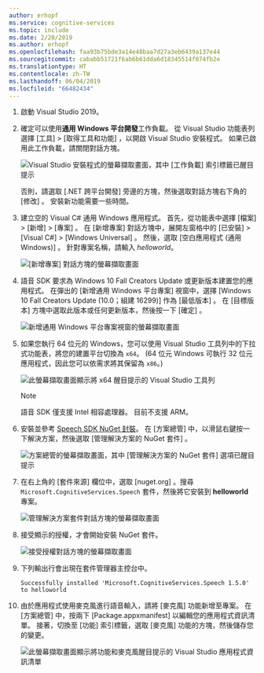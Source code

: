 ```yaml
---
author: erhopf
ms.service: cognitive-services
ms.topic: include
ms.date: 2/20/2019
ms.author: erhopf
ms.openlocfilehash: faa93b75bde3a14e48baa7d27a3eb6439a137e44
ms.sourcegitcommit: cababb51721f6ab6b61dda6d18345514f074fb2e
ms.translationtype: HT
ms.contentlocale: zh-TW
ms.lasthandoff: 06/04/2019
ms.locfileid: "66482434"
---
```

1. 啟動 Visual Studio 2019。

1. 確定可以使用**通用 Windows 平台開發**工作負載。 從 Visual Studio 功能表列選擇 [工具]   > [取得工具和功能]  ，以開啟 Visual Studio 安裝程式。 如果已啟用此工作負載，請關閉對話方塊。

    ![Visual Studio 安裝程式的螢幕擷取畫面，其中 [工作負載] 索引標籤已醒目提示](../articles/cognitive-services/Speech-Service/media/sdk/vs-enable-uwp-workload.png)

    否則，請選取 [.NET 跨平台開發]  旁邊的方塊，然後選取對話方塊右下角的 [修改]  。 安裝新功能需要一些時間。

1. 建立空的 Visual C# 通用 Windows 應用程式。 首先，從功能表中選擇 [檔案]   > [新增]   > [專案]  。 在 [新增專案]  對話方塊中，展開左窗格中的 [已安裝]   > [Visual C#]   > [Windows Universal]  。 然後，選取 [空白應用程式 (通用 Windows)]  。 針對專案名稱，請輸入 *helloworld*。

    ![[新增專案] 對話方塊的螢幕擷取畫面](../articles/cognitive-services/Speech-Service/media/sdk/qs-csharp-uwp-01-new-blank-app.png)

1. 語音 SDK 要求為 Windows 10 Fall Creators Update 或更新版本建置您的應用程式。 在彈出的 [新增通用 Windows 平台專案]  視窗中，選擇 [Windows 10 Fall Creators Update (10.0；組建 16299)]  作為 [最低版本]  。 在 [目標版本]  方塊中選取此版本或任何更新版本，然後按一下 [確定]  。

    ![新增通用 Windows 平台專案視窗的螢幕擷取畫面](../articles/cognitive-services/Speech-Service/media/sdk/qs-csharp-uwp-02-new-uwp-project.png)

1. 如果您執行 64 位元的 Windows，您可以使用 Visual Studio 工具列中的下拉式功能表，將您的建置平台切換為 `x64`。 (64 位元 Windows 可執行 32 位元應用程式，因此您可以依需求將其保留為 `x86`。)

   ![此螢幕擷取畫面顯示將 x64 醒目提示的 Visual Studio 工具列](../articles/cognitive-services/Speech-Service/media/sdk/qs-csharp-uwp-03-switch-to-x64.png)

   > [!NOTE]
   > 語音 SDK 僅支援 Intel 相容處理器。 目前不支援 ARM。

1. 安裝並參考 [Speech SDK NuGet 封裝](https://aka.ms/csspeech/nuget)。 在 [方案總管] 中，以滑鼠右鍵按一下解決方案，然後選取 [管理解決方案的 NuGet 套件]  。

    ![方案總管的螢幕擷取畫面，其中 [管理解決方案的 NuGet 套件] 選項已醒目提示](../articles/cognitive-services/Speech-Service/media/sdk/qs-csharp-uwp-04-manage-nuget-packages.png)

1. 在右上角的 [套件來源]  欄位中，選取 [nuget.org]  。搜尋 `Microsoft.CognitiveServices.Speech` 套件，然後將它安裝到 **helloworld** 專案。

    ![管理解決方案套件對話方塊的螢幕擷取畫面](../articles/cognitive-services/Speech-Service/media/sdk/qs-csharp-uwp-05-nuget-install-1.0.0.png "安裝 NuGet 套件")

1. 接受顯示的授權，才會開始安裝 NuGet 套件。

    ![接受授權對話方塊的螢幕擷取畫面](../articles/cognitive-services/Speech-Service/media/sdk/qs-csharp-uwp-06-nuget-license.png "接受授權")

1. 下列輸出行會出現在套件管理器主控台中。

   ```text
   Successfully installed 'Microsoft.CognitiveServices.Speech 1.5.0' to helloworld
   ```

1. 由於應用程式使用麥克風進行語音輸入，請將 [麥克風]  功能新增至專案。 在 [方案總管] 中，按兩下 [Package.appxmanifest]  以編輯您的應用程式資訊清單。 接著，切換至 [功能]  索引標籤，選取 [麥克風]  功能的方塊，然後儲存您的變更。

   ![此螢幕擷取畫面顯示將功能和麥克風醒目提示的 Visual Studio 應用程式資訊清單](../articles/cognitive-services/Speech-Service/media/sdk/qs-csharp-uwp-07-capabilities.png)
